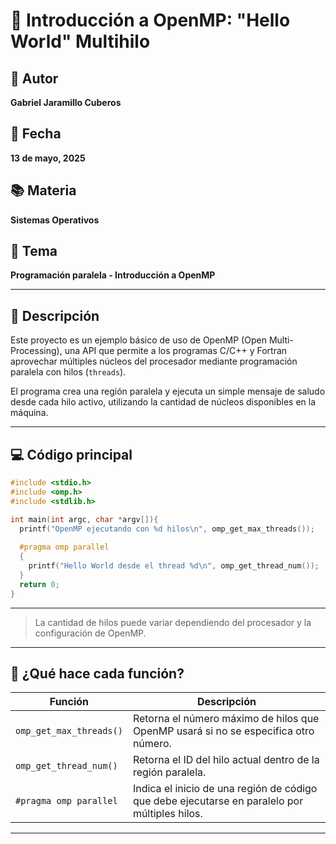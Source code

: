 # 🧵 Introducción a OpenMP: "Hello World" Multihilo

## 👤 Autor
**Gabriel Jaramillo Cuberos**

## 📅 Fecha
**13 de mayo, 2025**

## 📚 Materia
**Sistemas Operativos**

## 🧠 Tema
**Programación paralela - Introducción a OpenMP**

---

## 📝 Descripción

Este proyecto es un ejemplo básico de uso de OpenMP (Open Multi-Processing), una API que permite a los programas C/C++ y Fortran aprovechar múltiples núcleos del procesador mediante programación paralela con hilos (`threads`).

El programa crea una región paralela y ejecuta un simple mensaje de saludo desde cada hilo activo, utilizando la cantidad de núcleos disponibles en la máquina.

---

## 💻 Código principal

```c
#include <stdio.h>
#include <omp.h>
#include <stdlib.h>

int main(int argc, char *argv[]){
  printf("OpenMP ejecutando con %d hilos\n", omp_get_max_threads());
  
  #pragma omp parallel
  {
    printf("Hello World desde el thread %d\n", omp_get_thread_num());
  }
  return 0;
}
```

---

> La cantidad de hilos puede variar dependiendo del procesador y la configuración de OpenMP.

---

## 🧠 ¿Qué hace cada función?

| Función | Descripción |
|--------|-------------|
| `omp_get_max_threads()` | Retorna el número máximo de hilos que OpenMP usará si no se especifica otro número. |
| `omp_get_thread_num()` | Retorna el ID del hilo actual dentro de la región paralela. |
| `#pragma omp parallel` | Indica el inicio de una región de código que debe ejecutarse en paralelo por múltiples hilos. |

---


